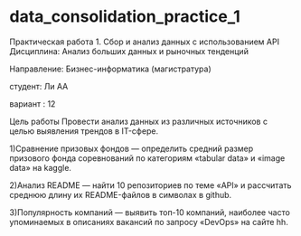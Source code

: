 # data_consolidation_practice_1

Практическая работа 1. Сбор и анализ данных с использованием API
Дисциплина: Анализ больших данных и рыночных тенденций

Направление: Бизнес-информатика (магистратура)

студент: Ли АА

вариант : 12


Цель работы
Провести анализ данных из различных источников с целью выявления трендов в IT-сфере.

1)Сравнение призовых фондов — определить средний размер призового фонда соревнований по категориям «tabular data» и «image data» на kaggle.

2)Анализ README — найти 10 репозиториев по теме «API» и рассчитать среднюю длину их README-файлов в символах в github.

3)Популярность компаний — выявить топ-10 компаний, наиболее часто упоминаемых в описаниях вакансий по запросу «DevOps» на сайте hh.
